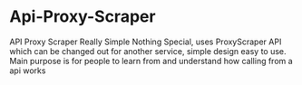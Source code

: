 # Api-Proxy-Scraper
API Proxy Scraper Really Simple Nothing Special, uses ProxyScraper API which can be changed out for another service, simple design easy to use. Main purpose is for people to learn from and understand how calling from a api works  
